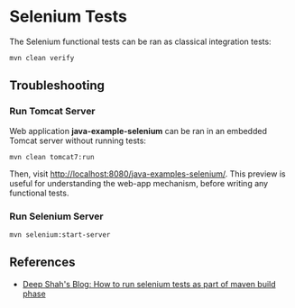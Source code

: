 # Selenium Tests

The Selenium functional tests can be ran as classical integration tests:

    mvn clean verify

## Troubleshooting

### Run Tomcat Server

Web application **java-example-selenium** can be ran in an embedded Tomcat
server without running tests:

    mvn clean tomcat7:run

Then, visit <http://localhost:8080/java-examples-selenium/>. This preview is
useful for understanding the web-app mechanism, before writing any functional
tests.

### Run Selenium Server

    mvn selenium:start-server

## References

- [Deep Shah's Blog: How to run selenium tests as part of maven build phase][1]

[1]: http://www.gitshah.com/2010/10/how-to-run-selenium-tests-as-part-of.html
